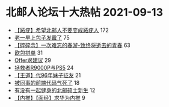 # 北邮人论坛十大热帖 2021-09-13

- [【跖疣】希望北邮人不要变成跖疣人](https://bbs.byr.cn/article/Talking/6299396) 172
- [老一早上包子发霉了](https://bbs.byr.cn/article/Picture/3298863) 75
- [【碎碎念】一次难忘的春游-致终将逝去的青春](https://bbs.byr.cn/article/Feeling/3177407) 63
- [欧包拼单](https://bbs.byr.cn/article/Food/515277) 31
- [Offer求建议](https://bbs.byr.cn/article/WorkLife/1173193) 29
- [拯救者R9000P与PS5](https://bbs.byr.cn/article/Notebook/182895) 24
- [【王道】代96年妹子征友](https://bbs.byr.cn/article/Friends/2004412) 21
- [被同事的前端代码气死了](https://bbs.byr.cn/article/JavaScript/5946) 18
- [有没有一起健身的北邮硕士新生](https://bbs.byr.cn/article/Gymnasium/118678) 12
- [【内推】【面经】求华为内推](https://bbs.byr.cn/article/Job/2141267) 9



